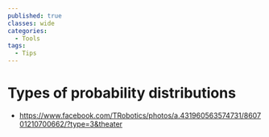 ```yaml
---
published: true
classes: wide
categories:
  - Tools
tags:
  - Tips
---
```


# Types of probability distributions

- https://www.facebook.com/TRobotics/photos/a.431960563574731/860701210700662/?type=3&theater
